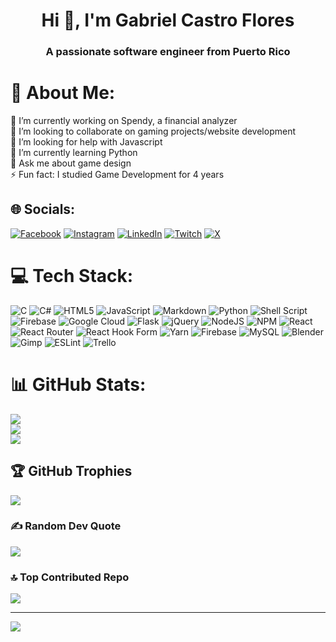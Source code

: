 <h1 align="center">Hi 👋, I'm Gabriel Castro Flores</h1>
<h3 align="center">A passionate software engineer from Puerto Rico</h3>

# 💫 About Me:
🔭 I’m currently working on Spendy, a financial analyzer<br>👯 I’m looking to collaborate on gaming projects/website development<br>🤝 I’m looking for help with Javascript<br>🌱 I’m currently learning Python<br>💬 Ask me about game design<br>⚡ Fun fact: I studied Game Development for 4 years


## 🌐 Socials:
[![Facebook](https://img.shields.io/badge/Facebook-%231877F2.svg?logo=Facebook&logoColor=white)](https://facebook.com/Matute5) [![Instagram](https://img.shields.io/badge/Instagram-%23E4405F.svg?logo=Instagram&logoColor=white)](https://instagram.com/Matute09) [![LinkedIn](https://img.shields.io/badge/LinkedIn-%230077B5.svg?logo=linkedin&logoColor=white)](https://linkedin.com/in/gabrielcastroflores) [![Twitch](https://img.shields.io/badge/Twitch-%239146FF.svg?logo=Twitch&logoColor=white)](https://twitch.tv/thatfireboi) [![X](https://img.shields.io/badge/X-black.svg?logo=X&logoColor=white)](https://x.com/Matute09) 

# 💻 Tech Stack:
![C](https://img.shields.io/badge/c-%2300599C.svg?style=for-the-badge&logo=c&logoColor=white) ![C#](https://img.shields.io/badge/c%23-%23239120.svg?style=for-the-badge&logo=csharp&logoColor=white) ![HTML5](https://img.shields.io/badge/html5-%23E34F26.svg?style=for-the-badge&logo=html5&logoColor=white) ![JavaScript](https://img.shields.io/badge/javascript-%23323330.svg?style=for-the-badge&logo=javascript&logoColor=%23F7DF1E) ![Markdown](https://img.shields.io/badge/markdown-%23000000.svg?style=for-the-badge&logo=markdown&logoColor=white) ![Python](https://img.shields.io/badge/python-3670A0?style=for-the-badge&logo=python&logoColor=ffdd54) ![Shell Script](https://img.shields.io/badge/shell_script-%23121011.svg?style=for-the-badge&logo=gnu-bash&logoColor=white) ![Firebase](https://img.shields.io/badge/firebase-%23039BE5.svg?style=for-the-badge&logo=firebase) ![Google Cloud](https://img.shields.io/badge/GoogleCloud-%234285F4.svg?style=for-the-badge&logo=google-cloud&logoColor=white) ![Flask](https://img.shields.io/badge/flask-%23000.svg?style=for-the-badge&logo=flask&logoColor=white) ![jQuery](https://img.shields.io/badge/jquery-%230769AD.svg?style=for-the-badge&logo=jquery&logoColor=white) ![NodeJS](https://img.shields.io/badge/node.js-6DA55F?style=for-the-badge&logo=node.js&logoColor=white) ![NPM](https://img.shields.io/badge/NPM-%23CB3837.svg?style=for-the-badge&logo=npm&logoColor=white) ![React](https://img.shields.io/badge/react-%2320232a.svg?style=for-the-badge&logo=react&logoColor=%2361DAFB) ![React Router](https://img.shields.io/badge/React_Router-CA4245?style=for-the-badge&logo=react-router&logoColor=white) ![React Hook Form](https://img.shields.io/badge/React%20Hook%20Form-%23EC5990.svg?style=for-the-badge&logo=reacthookform&logoColor=white) ![Yarn](https://img.shields.io/badge/yarn-%232C8EBB.svg?style=for-the-badge&logo=yarn&logoColor=white) ![Firebase](https://img.shields.io/badge/Firebase-039BE5?style=for-the-badge&logo=Firebase&logoColor=white) ![MySQL](https://img.shields.io/badge/mysql-%2300000f.svg?style=for-the-badge&logo=mysql&logoColor=white) ![Blender](https://img.shields.io/badge/blender-%23F5792A.svg?style=for-the-badge&logo=blender&logoColor=white) ![Gimp](https://img.shields.io/badge/Gimp-657D8B?style=for-the-badge&logo=gimp&logoColor=FFFFFF) ![ESLint](https://img.shields.io/badge/ESLint-4B3263?style=for-the-badge&logo=eslint&logoColor=white) ![Trello](https://img.shields.io/badge/Trello-%23026AA7.svg?style=for-the-badge&logo=Trello&logoColor=white)
# 📊 GitHub Stats:
![](https://github-readme-stats.vercel.app/api?username=thatfireboi&theme=dark&hide_border=false&include_all_commits=false&count_private=true)<br/>
![](https://github-readme-streak-stats.herokuapp.com/?user=thatfireboi&theme=dark&hide_border=false)<br/>
![](https://github-readme-stats.vercel.app/api/top-langs/?username=thatfireboi&theme=dark&hide_border=false&include_all_commits=false&count_private=true&layout=compact)

## 🏆 GitHub Trophies
![](https://github-profile-trophy.vercel.app/?username=thatfireboi&theme=gitdimmed&no-frame=false&no-bg=true&margin-w=4)

### ✍️ Random Dev Quote
![](https://quotes-github-readme.vercel.app/api?type=horizontal&theme=radical)

### 🔝 Top Contributed Repo
![](https://github-contributor-stats.vercel.app/api?username=thatfireboi&limit=5&theme=tokyonight&combine_all_yearly_contributions=true)

---
[![](https://visitcount.itsvg.in/api?id=thatfireboi&icon=5&color=1)](https://visitcount.itsvg.in)

<!-- Proudly created with GPRM ( https://gprm.itsvg.in ) -->
